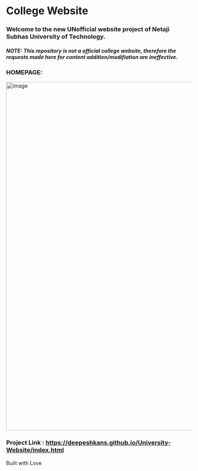 # College Website



### Welcome to the new UNofficial website project of Netaji Subhas University of Technology.


##### NOTE: This repository is not a official college website, therefore the requests made here for content addition/modifiation are ineffective.




### HOMEPAGE:
<img width="946" alt="image" src="https://user-images.githubusercontent.com/97501085/185803564-a6b14d7a-0f7d-404e-ab05-936c6fae6516.png">

### Project Link :  https://deepeshkans.github.io/University-Website/index.html

Built with Love
